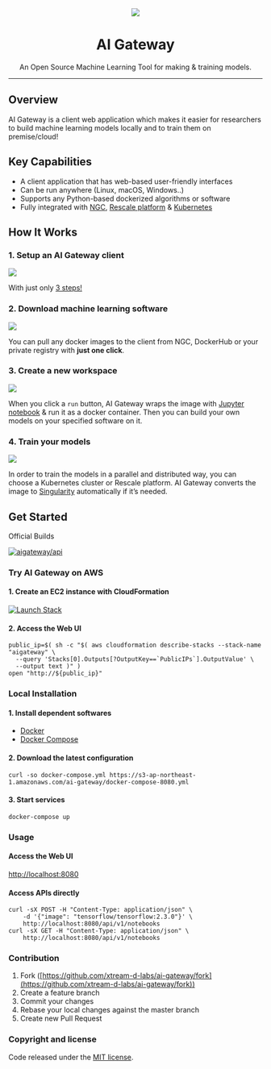 <div align="center">
  <img src="https://xtreme-d.net/wp-content/uploads/2020/05/logo.svg">
  <h1>AI Gateway</h1>
  <span>An Open Source Machine Learning Tool for making & training models.</span>
</div>

-----------------

## Overview

AI Gateway is a client web application which makes it easier for researchers to build machine learning models locally and to train them on premise/cloud!

## Key Capabilities

- A client application that has web-based user-friendly interfaces
- Can be run anywhere (Linux, macOS, Windows..)
- Supports any Python-based dockerized algorithms or software
- Fully integrated with [NGC](https://ngc.nvidia.com/), [Rescale platform](https://www.rescale.com/) & [Kubernetes](https://kubernetes.io/)

## How It Works

### 1. Setup an AI Gateway client

<img src="https://raw.github.com/wiki/rescale-labs/scaleshift/img/how-it-works-1.png">

With just only [3 steps!](https://github.com/xtream-d-labs/ai-gateway#local-installation)

### 2. Download machine learning software

<img src="https://raw.github.com/wiki/rescale-labs/scaleshift/img/how-it-works-2.png">

You can pull any docker images to the client from NGC, DockerHub or your private registry with **just one click**.

### 3. Create a new workspace

<img src="https://raw.github.com/wiki/rescale-labs/scaleshift/img/how-it-works-3.png">

When you click a `run` button, AI Gateway wraps the image with [Jupyter notebook](https://jupyter.org/) & run it as a docker container. Then you can build your own models on your specified software on it.

### 4. Train your models

<img src="https://raw.github.com/wiki/rescale-labs/scaleshift/img/how-it-works-5.png">

In order to train the models in a parallel and distributed way, you can choose a Kubernetes cluster or Rescale platform. AI Gateway converts the image to [Singularity](https://www.sylabs.io/docs/) automatically if it’s needed.

## Get Started

Official Builds

[![aigateway/api](http://dockeri.co/image/aigateway/api)](https://hub.docker.com/r/aigateway/api/)

### Try AI Gateway on AWS

#### 1. Create an EC2 instance with CloudFormation

[![Launch Stack](https://cdn.rawgit.com/buildkite/cloudformation-launch-stack-button-svg/master/launch-stack.svg)](https://console.aws.amazon.com/cloudformation/home?region=us-east-1#/stacks/new?stackName=aigateway&templateURL=https://s3-ap-northeast-1.amazonaws.com/ai-gateway/template.yaml)

#### 2. Access the Web UI

```console
public_ip=$( sh -c "$( aws cloudformation describe-stacks --stack-name "aigateway" \
  --query 'Stacks[0].Outputs[?OutputKey==`PublicIPs`].OutputValue' \
  --output text )" )
open "http://${public_ip}"
```

### Local Installation

#### 1. Install dependent softwares

- [Docker](https://docs.docker.com/install/#get-started)
- [Docker Compose](https://docs.docker.com/compose/install/)

#### 2. Download the latest configuration

```console
curl -so docker-compose.yml https://s3-ap-northeast-1.amazonaws.com/ai-gateway/docker-compose-8080.yml
```

#### 3. Start services

```console
docker-compose up
```

### Usage

#### Access the Web UI

[http://localhost:8080](http://localhost:8080)

#### Access APIs directly

```console
curl -sX POST -H "Content-Type: application/json" \
    -d '{"image": "tensorflow/tensorflow:2.3.0"}' \
    http://localhost:8080/api/v1/notebooks
curl -sX GET -H "Content-Type: application/json" \
    http://localhost:8080/api/v1/notebooks
```

### Contribution

1. Fork ([https://github.com/xtream-d-labs/ai-gateway/fork](https://github.com/xtream-d-labs/ai-gateway/fork))
2. Create a feature branch
3. Commit your changes
4. Rebase your local changes against the master branch
5. Create new Pull Request

### Copyright and license

Code released under the [MIT license](https://github.com/xtream-d-labs/ai-gateway/blob/master/LICENSE).
